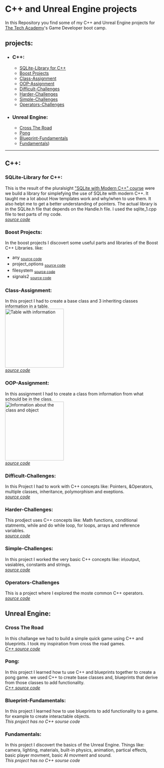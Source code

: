 # C++ and Unreal Engine projects
In this Repository you find some of my C++ and Unreal Engine projects for [The Tech Academy](https://www.learncodinganywhere.com/)'s Game Developer boot camp.

## projects:
- ### C++:
  - [SQLite-Library for C++](#sqlite-library-for-c)
  - [Boost Projects](#boost-projects)
  - [Class-Assignment](class-assignment)
  - [OOP-Assignment](#oop-assignment)
  - [Difficult-Challenges](#difficult-challenges)
  - [Harder-Challenges](#harder-challenges)
  - [Simple-Challenges](#simple-challenges)
  - [Operators-Challenges](#operators-challenges)
- ### Unreal Engine:
  - [Cross The Road](#cross-the-road)
  - [Pong](#pong)
  - [Blueprint-Fundamentals](#blueprint-fundamentals)
  - [Fundamentals](#fundamentals))


___

## C++:

### SQLite-Library for C++:
This is the result of the pluralsight ["SQLite with Modern C++" course](https://app.pluralsight.com/library/courses/sqlite-modern-cplusplus/table-of-contents) were we build a library for simplefying the use of SQLite with modern C++. 
It taught me a lot about How templates work and why/when to use them. It also helpt me to get a better understanding of pointers. 
The actual library is in the SQLite.h file that depends on the Handle.h file. I used the sqlite_1.cpp file to test parts of my code.
<br>*[source code](C++/SQLite/sqlite_1/sqlite_1)*

### Boost Projects:
In the boost projects I discovert some useful parts and libraries of the Boost C++ Libraries. like:
- any <sub>[source code](C++/Boost/Boost_any/Boost_any/Boost_any.cpp)</sub>
- project_options <sub>[source code](C++/Boost/boost-programoptions/boost-programoptions/boost-programoptions.cpp)</sub>
- filesystem <sub>[source code](C++/Boost/Boost-filesystem/Boost-filesystem/Boost-filesystem.cpp)</sub>
- signals2 <sub>[source code](C++/Boost/Boost_Signals2/Boost_Signals2/Boost_Signals2.cpp)</sub>


### Class-Assignment:
In this project I had to create a base class and 3 inheriting classes information in a table.
<br>
<img src="https://storage.googleapis.com/c-sharp-dot-net/superclass.png" alt="Table with information" style="width:20vw;">
<br>*[source code](C++/Class-Assignment/Class-Assignment)*

### OOP-Assignment:
In this assignment I had to create a class from information from what schould be in the class.
<br>
<img src="https://storage.googleapis.com/c-sharp-dot-net/instance.png" alt="Information about the class and object" style="width:20vw;">
<br>*[source code](C++/OOP-Assinment/OOP-Assinment)*

### Difficult-Challenges:
In this Project I had to work with C++ concepts like: Pointers, &Operators, multiple classes, inheritance, polymorphism and exeptions.
<br>*[source code](C++/Difficult-challenges/Difficult-challenges)*

### Harder-Challenges:
This prodject uses C++ concepts like: Math functions, conditional statments, while and do while loop, for loops, arrays and reference variables.
<br>*[source code](C++/Harder-Challenges/Harder-Challenges)*

### Simple-Challenges:
In this project I worked  the very basic C++ concepts like: in\output, vasiables, constants and strings.
<br>*[source code](C++/Simple-Challenges/Simple-Challenges/Simple-Challenges.cpp)*

### Operators-Challenges
This is a project where I explored the moste common C++ operators.
<br>*[source code](C++/Operators-Challenges/Operators-Challenges/Operators-Challenges.cpp)*

## Unreal Engine:

### Cross The Road
In this challange we had to build a simple quick game using C++ and blueprints. I took my inspiration from cross the road games.
<br>*[C++ source code](Unreal-Engine/CrossTheRoad/Source/CrossTheRoad)*

### Pong:
In this project I learned how tu use C++ and blueprints together to create a pong game. we used C++ to create base classes and, 
blueprints that derive from those classes to add functionality. 
<br>*[C++ source code](Unreal-Engine/Pong/Source/Pong)*

### Blueprint-Fundamentals:
In this project I learned how to use blueprints to add functionality to a game. for example to create interactable objects.
<br>*This project has no C++ sourse code*

### Fundamentals:
In this project I discovert the basics of the Unreal Engine. Things like: camera, lighting, materials, built-in physics, animation, partical effects,
basic player movment, basic AI movment and sound.
<br>*This project has no C++ sourse code*


